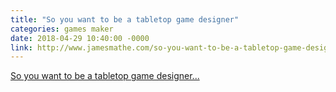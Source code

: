 ```yaml
---
title: "So you want to be a tabletop game designer"
categories: games maker
date: 2018-04-29 10:40:00 -0000
link: http://www.jamesmathe.com/so-you-want-to-be-a-tabletop-game-designer/
---
```

[So you want to be a tabletop game designer...](http://www.jamesmathe.com/so-you-want-to-be-a-tabletop-game-designer/)